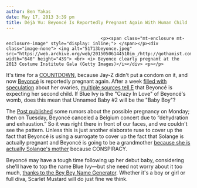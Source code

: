 ```yaml
---
author: Ben Yakas
date: May 17, 2013 3:39 pm
title: Déjà Vu: Beyoncé Is Reportedly Pregnant Again With Human Child
---
```


	
										<p><span class="mt-enclosure mt-enclosure-image" style="display: inline;"> </span></p><div class="image-none"> <img alt="51713beyonce.jpeg" src="https://web.archive.org/web/20150506144510im_/http://gothamist.com/attachments/byakas/51713beyonce.jpeg" width="640" height="439"> <br> <i> Beyonce clearly pregnant at the 2013 Costume Institute Gala (Getty Images)</i></div> <p></p>

<p>It&apos;s time for a <a href="https://web.archive.org/web/20150506144510/http://gothamist.com/2011/10/07/video_have_you_heard_beyonces_new_v.php">COUNTDOWN</a>, because Jay-Z didn&apos;t put a condom on it, and now <a href="https://web.archive.org/web/20150506144510/http://gothamist.com/tags/beyonce">Beyonc&#xE9;</a> is reportedly pregnant again. After a week <a href="https://web.archive.org/web/20150506144510/http://gawker.com/holy-shit-beyonce-is-pregnant-the-baby-conspirace-the-504881547">filled with speculation</a> about her ovaries, <a href="https://web.archive.org/web/20150506144510/http://www.eonline.com/news/418692/beyonc-pregnant-singer-expecting-baby-no-2-with-jay-z">multiple sources tell E</a> that Beyonc&#xE9; is expecting her second child. If Blue Ivy is the &quot;Crazy In Love&quot; of Beyonc&#xE9;&apos;s womb, does this mean that Unnamed Baby #2 will be the &quot;Baby Boy&quot;? </p>

<p>The <a href="https://web.archive.org/web/20150506144510/http://www.nypost.com/p/pagesix/baby_no_3Df3DGXjaUgqSJx3UdPWAO">Post published</a> some rumors about the possible pregnancy on Monday; then on Tuesday, Beyonc&#xE9; canceled a Belgium concert due to &#x201C;dehydration and exhaustion.&#x201D; So it was right there in front of our faces, and we couldn&apos;t see the pattern. Unless this is just another elaborate ruse to cover up the fact that Beyonc&#xE9; is using a surrogate to cover up the fact that Solange is actually pregnant and Beyonc&#xE9; is going to be a grandmother <a href="https://web.archive.org/web/20150506144510/http://www.buzzfeed.com/jessicamisener/is-solange-knowles-actually-beyonces-daughter">because she is actually Solange&apos;s mother</a> because CONSPIRACY.</p>

<p>Beyonc&#xE9; may have a tough time following up her debut baby, considering she&apos;ll have to top the name Blue Ivy&#x2014;but she need not worry about it too much, <a href="https://web.archive.org/web/20150506144510/http://beybeyname.com/">thanks to the Bey Bey Name Generator</a>. Whether it&apos;s a boy or girl or full diva, Scarlet Mustard will do just fine we think. </p>					
										
									
				